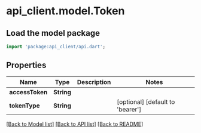 # api_client.model.Token

## Load the model package
```dart
import 'package:api_client/api.dart';
```

## Properties
Name | Type | Description | Notes
------------ | ------------- | ------------- | -------------
**accessToken** | **String** |  | 
**tokenType** | **String** |  | [optional] [default to 'bearer']

[[Back to Model list]](../README.md#documentation-for-models) [[Back to API list]](../README.md#documentation-for-api-endpoints) [[Back to README]](../README.md)


